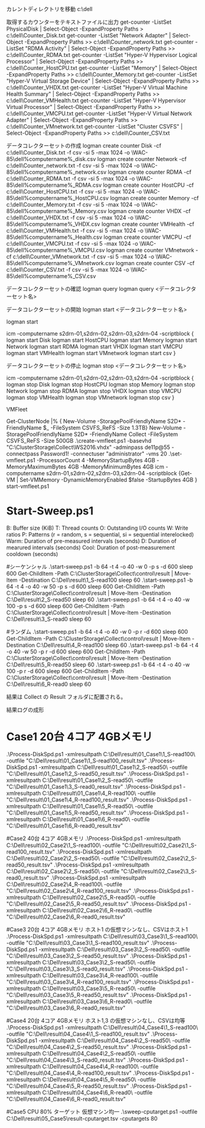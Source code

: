 カレントディレクトリを移動
c:\dell

取得するカウンターをテキストファイルに出力
get-counter -ListSet PhysicalDisk | Select-Object -ExpandProperty Paths > c:\dell\Counter_Disk.txt
get-counter -ListSet "Network Adapter" | Select-Object -ExpandProperty Paths >> c:\dell\Counter_network.txt
get-counter -ListSet "RDMA Activity" | Select-Object -ExpandProperty Paths >> c:\dell\Counter_RDMA.txt
get-counter -ListSet "Hyper-V Hypervisor Logical Processor" | Select-Object -ExpandProperty Paths >> c:\dell\Counter_HostCPU.txt
get-counter -ListSet "Memory" | Select-Object -ExpandProperty Paths >> c:\dell\Counter_Memory.txt
get-counter -ListSet "Hyper-V Virtual Storage Device" | Select-Object -ExpandProperty Paths >> c:\dell\Counter_VHDX.txt
get-counter -ListSet "Hyper-V Virtual Machine Health Summary" | Select-Object -ExpandProperty Paths >> c:\dell\Counter_VMHealth.txt
get-counter -ListSet "Hyper-V Hypervisor Virtual Processor" | Select-Object -ExpandProperty Paths >> c:\dell\Counter_VMCPU.txt
get-counter -ListSet "Hyper-V Virtual Network Adapter" | Select-Object -ExpandProperty Paths >> c:\dell\Counter_VMnetwork.txt
get-counter -ListSet "Cluster CSVFS" | Select-Object -ExpandProperty Paths >> c:\dell\Counter_CSV.txt

データコレクターセットの作成
logman create counter Disk -cf c:\dell\Counter_Disk.txt -f csv -si 5 -max 1024 -o \\WAC-85\dell\%computername%_disk.csv
logman create counter Network -cf c:\dell\Counter_network.txt -f csv -si 5 -max 1024 -o \\WAC-85\dell\%computername%_network.csv
logman create counter RDMA -cf c:\dell\Counter_RDMA.txt -f csv -si 5 -max 1024 -o \\WAC-85\dell\%computername%_RDMA.csv
logman create counter HostCPU -cf c:\dell\Counter_HostCPU.txt -f csv -si 5 -max 1024 -o \\WAC-85\dell\%computername%_HostCPU.csv
logman create counter Memory -cf c:\dell\Counter_Memory.txt -f csv -si 5 -max 1024 -o \\WAC-85\dell\%computername%_Memory.csv
logman create counter VHDX -cf c:\dell\Counter_VHDX.txt -f csv -si 5 -max 1024 -o \\WAC-85\dell\%computername%_VHDX.csv
logman create counter VMHealth -cf c:\dell\Counter_VMHealth.txt -f csv -si 5 -max 1024 -o \\WAC-85\dell\%computername%_Health.csv
logman create counter VMCPU -cf c:\dell\Counter_VMCPU.txt -f csv -si 5 -max 1024 -o \\WAC-85\dell\%computername%_VMCPU.csv
logman create counter VMnetwork -cf c:\dell\Counter_VMnetwork.txt -f csv -si 5 -max 1024 -o \\WAC-85\dell\%computername%_VMnetwork.csv
logman create counter CSV -cf c:\dell\Counter_CSV.txt -f csv -si 5 -max 1024 -o \\WAC-85\dell\%computername%_CSV.csv


データコレクターセットの確認
logman query
logman query <データコレクターセット名>

データコレクターセットの開始
logman start <データコレクターセット名>

logman start 


icm -computername s2drn-01,s2drn-02,s2drn-03,s2drn-04 -scriptblock {
logman start Disk
logman start HostCPU
logman start Memory
logman start Network
logman start RDMA
logman start VHDX
logman start VMCPU
logman start VMHealth
logman start VMnetwork
logman start csv
}


データコレクターセットの停止
logman stop <データコレクターセット名>

icm -computername s2drn-01,s2drn-02,s2drn-03,s2drn-04 -scriptblock {
logman stop Disk
logman stop HostCPU
logman stop Memory
logman stop Network
logman stop RDMA
logman stop VHDX
logman stop VMCPU
logman stop VMHealth
logman stop VMnetwork
logman stop csv
}

VMFleet

Get-ClusterNode |% { New-Volume -StoragePoolFriendlyName S2D* -FriendlyName $_ -FileSystem CSVFS_ReFS -Size 1.3TB}
New-Volume -StoragePoolFriendlyName S2D* -FriendlyName Collect -FileSystem CSVFS_ReFS -Size 500GB
.\create-vmfleet.ps1 -basevhd "C:\ClusterStorage\Collect\WS2016.vhdx" -adminpass de11p@55 -connectpass Password1! -connectuser "administrator" -vms 20
.\set-vmfleet.ps1 -ProcessorCount 4 -MemoryStartupBytes 4GB -MemoryMaximumBytes 4GB -MemoryMinimumBytes 4GB
icm -computername s2drn-01,s2drn-02,s2drn-03,s2drn-04 -scriptblock {Get-VM | Set-VMMemory -DynamicMemoryEnabled $false -StartupBytes 4GB }
start-vmfleet.ps1

# Start-Sweep.ps1
 B: Buffer size (KiB)
 T: Thread counts
 O: Outstanding I/O counts
 W: Write ratios
 P: Patterns (r = random, s = sequential, si = sequential interelocked)
 Warm: Duration of pre-measured intervals (seconds)
 D: Duration of mearured intervals (seconds)
 Cool: Duration of post-measurement cooldown (seconds)

#シーケンシャル
.\start-sweep.ps1 -b 64 -t 4 -o 40 -w 0 -p s -d 600
sleep 600
Get-ChildItem -Path C:\ClusterStorage\Collect\control\result | Move-Item -Destination C:\Dell\result\1_S-read100
sleep 60
.\start-sweep.ps1 -b 64 -t 4 -o 40 -w 50 -p s -d 600
sleep 600
Get-ChildItem -Path C:\ClusterStorage\Collect\control\result | Move-Item -Destination C:\Dell\result\2_S-read50
sleep 60
.\start-sweep.ps1 -b 64 -t 4 -o 40 -w 100 -p s -d 600
sleep 600
Get-ChildItem -Path C:\ClusterStorage\Collect\control\result | Move-Item -Destination C:\Dell\result\3_S-read0
sleep 60

#ランダム
.\start-sweep.ps1 -b 64 -t 4 -o 40 -w 0 -p r -d 600
sleep 600
Get-ChildItem -Path C:\ClusterStorage\Collect\control\result | Move-Item -Destination C:\Dell\result\4_R-read100
sleep 60
.\start-sweep.ps1 -b 64 -t 4 -o 40 -w 50 -p r -d 600
sleep 600
Get-ChildItem -Path C:\ClusterStorage\Collect\control\result | Move-Item -Destination C:\Dell\result\5_R-read50
sleep 60
.\start-sweep.ps1 -b 64 -t 4 -o 40 -w 100 -p r -d 600
sleep 600
Get-ChildItem -Path C:\ClusterStorage\Collect\control\result | Move-Item -Destination C:\Dell\result\6_R-read0
sleep 60

結果は Collect の Result フォルダに配置される。

結果ログの成形
# Case1 20台 4コア 4GBメモリ
.\Process-DiskSpd.ps1 -xmlresultpath C:\Dell\result\01_Case1\1_S-read100\ -outfile "C:\Dell\result\01_Case1\1_S-read100_result.tsv"
.\Process-DiskSpd.ps1 -xmlresultpath C:\Dell\result\01_Case1\2_S-read50\ -outfile "C:\Dell\result\01_Case1\2_S-read50_result.tsv"
.\Process-DiskSpd.ps1 -xmlresultpath C:\Dell\result\01_Case1\2_S-read50\ -outfile "C:\Dell\result\01_Case1\3_S-read0_result.tsv"
.\Process-DiskSpd.ps1 -xmlresultpath C:\Dell\result\01_Case1\4_R-read100\ -outfile "C:\Dell\result\01_Case1\4_R-read100_result.tsv"
.\Process-DiskSpd.ps1 -xmlresultpath C:\Dell\result\01_Case1\5_R-read50\ -outfile "C:\Dell\result\01_Case1\5_R-read50_result.tsv"
.\Process-DiskSpd.ps1 -xmlresultpath C:\Dell\result\01_Case1\6_R-read0\ -outfile "C:\Dell\result\01_Case1\6_R-read0_result.tsv"

#Case2 40台 4コア 4GBメモリ
.\Process-DiskSpd.ps1 -xmlresultpath C:\Dell\result\02_Case2\1_S-read100\ -outfile "C:\Dell\result\02_Case2\1_S-read100_result.tsv"
.\Process-DiskSpd.ps1 -xmlresultpath C:\Dell\result\02_Case2\2_S-read50\ -outfile "C:\Dell\result\02_Case2\2_S-read50_result.tsv"
.\Process-DiskSpd.ps1 -xmlresultpath C:\Dell\result\02_Case2\2_S-read50\ -outfile "C:\Dell\result\02_Case2\3_S-read0_result.tsv"
.\Process-DiskSpd.ps1 -xmlresultpath C:\Dell\result\02_Case2\4_R-read100\ -outfile "C:\Dell\result\02_Case2\4_R-read100_result.tsv"
.\Process-DiskSpd.ps1 -xmlresultpath C:\Dell\result\02_Case2\5_R-read50\ -outfile "C:\Dell\result\02_Case2\5_R-read50_result.tsv"
.\Process-DiskSpd.ps1 -xmlresultpath C:\Dell\result\02_Case2\6_R-read0\ -outfile "C:\Dell\result\02_Case2\6_R-read0_result.tsv"

#Case3 20台 4コア 4GBメモリ ホスト1 の仮想マシンなし、CSVはホスト1
.\Process-DiskSpd.ps1 -xmlresultpath C:\Dell\result\03_Case3\1_S-read100\ -outfile "C:\Dell\result\03_Case3\1_S-read100_result.tsv"
.\Process-DiskSpd.ps1 -xmlresultpath C:\Dell\result\03_Case3\2_S-read50\ -outfile "C:\Dell\result\03_Case3\2_S-read50_result.tsv"
.\Process-DiskSpd.ps1 -xmlresultpath C:\Dell\result\03_Case3\2_S-read50\ -outfile "C:\Dell\result\03_Case3\3_S-read0_result.tsv"
.\Process-DiskSpd.ps1 -xmlresultpath C:\Dell\result\03_Case3\4_R-read100\ -outfile "C:\Dell\result\03_Case3\4_R-read100_result.tsv"
.\Process-DiskSpd.ps1 -xmlresultpath C:\Dell\result\03_Case3\5_R-read50\ -outfile "C:\Dell\result\03_Case3\5_R-read50_result.tsv"
.\Process-DiskSpd.ps1 -xmlresultpath C:\Dell\result\03_Case3\6_R-read0\ -outfile "C:\Dell\result\03_Case3\6_R-read0_result.tsv"

#Case4 20台 4コア 4GBメモリ ホスト1,3 の仮想マシンなし、CSVは均等
.\Process-DiskSpd.ps1 -xmlresultpath C:\Dell\result\04_Case4\1_S-read100\ -outfile "C:\Dell\result\04_Case4\1_S-read100_result.tsv"
.\Process-DiskSpd.ps1 -xmlresultpath C:\Dell\result\04_Case4\2_S-read50\ -outfile "C:\Dell\result\04_Case4\2_S-read50_result.tsv"
.\Process-DiskSpd.ps1 -xmlresultpath C:\Dell\result\04_Case4\2_S-read50\ -outfile "C:\Dell\result\04_Case4\3_S-read0_result.tsv"
.\Process-DiskSpd.ps1 -xmlresultpath C:\Dell\result\04_Case4\4_R-read100\ -outfile "C:\Dell\result\04_Case4\4_R-read100_result.tsv"
.\Process-DiskSpd.ps1 -xmlresultpath C:\Dell\result\04_Case4\5_R-read50\ -outfile "C:\Dell\result\04_Case4\5_R-read50_result.tsv"
.\Process-DiskSpd.ps1 -xmlresultpath C:\Dell\result\04_Case4\6_R-read0\ -outfile "C:\Dell\result\04_Case4\6_R-read0_result.tsv"

#Case5 CPU 80% ターゲット 仮想マシン均一
.\sweep-cputarget.ps1 -outfile C:\Dell\result\05_Case5\result-cputarget.tsv -cputargets 80


